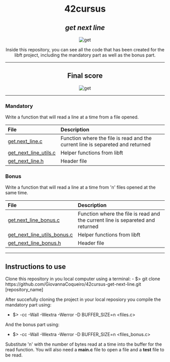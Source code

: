 <h1 align=center>
	<b>42cursus</b>
</h1>

<div align=center>
	<h2>
		<i>get next line</i>
	</h2>
	<img src="https://github.com/GiovannaCoqueiro/42cursus-get-next-line/assets/115947494/20a982a3-4d8e-4c6f-aa9b-4eafa6888bd6" alt=get next line badge/>
	<p align=center>
    		Inside this repository, you can see all the code that has been created for the libft project, including the mandatory part as well as the bonus part.
	</p>
</div>

---

<div align=center>
	<h2>
		Final score
	</h2>
	<img src="https://github.com/GiovannaCoqueiro/42cursus-get-next-line/assets/115947494/d7867219-e650-49dd-9f4e-07da8b8ffda9" alt=get next line grade/>
</div>

---

<h3 align=left>
    Mandatory
</h3>
<p>
    Write a function that will read a line at a time from a file opened.
</p>

| File | Description |
| :--- | :--- |
| [get.next_line.c](https://github.com/GiovannaCoqueiro/42cursus-get-next-line/blob/main/get_next_line.c) | Function where the file is read and the current line is separeted and returned |
| [get_next_line_utils.c](https://github.com/GiovannaCoqueiro/42cursus-get-next-line/blob/main/get_next_line.c) | Helper functions from libft |
| [get_next_line.h](https://github.com/GiovannaCoqueiro/42cursus-get-next-line/blob/main/get_next_line.h) | Header file |

<h3 align=left>
    Bonus
</h3>
<p>
    Write a function that will read a line at a time from 'n' files opened at the same time.
</p>

| File | Description |
| :--- | :--- |
| [get.next_line_bonus.c](https://github.com/GiovannaCoqueiro/42cursus-get-next-line/blob/main/get_next_line_bonus.c) | Function where the file is read and the current line is separeted and returned |
| [get_next_line_utils_bonus.c](https://github.com/GiovannaCoqueiro/42cursus-get-next-line/blob/main/get_next_line_utils_bonus.c) | Helper functions from libft |
| [get_next_line_bonus.h](https://github.com/GiovannaCoqueiro/42cursus-get-next-line/blob/main/get_next_line_bonus.h) | Header file |

---

<h2>
    Instructions to use
</h2>
Clone this repository in you local computer using a terminal:
- $> git clone https://github.com/GiovannaCoqueiro/42cursus-get-next-line.git [repository_name]

After succefully cloning the project in your local reposiory you compile the mandatory part using:
- $> -cc -Wall -Wextra -Werror -D BUFFER_SIZE=n <files.c>

And the bonus part using:
- $> -cc -Wall -Wextra -Werror -D BUFFER_SIZE=n <files_bonus.c>

Substitute 'n' with the number of bytes read at a time into the buffer for the read function.
You will also need a <b>main.c</b> file to open a file and a <b>test</b> file to be read.
